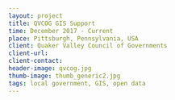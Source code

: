 ```yaml
---
layout: project
title: QVCOG GIS Support
time: December 2017 - Current
place: Pittsburgh, Pennsylvania, USA
client: Quaker Valley Council of Governments
client-url:
client-contact:
header-image: qvcog.jpg
thumb-image: thumb_generic2.jpg
tags: local government, GIS, open data
---
```


